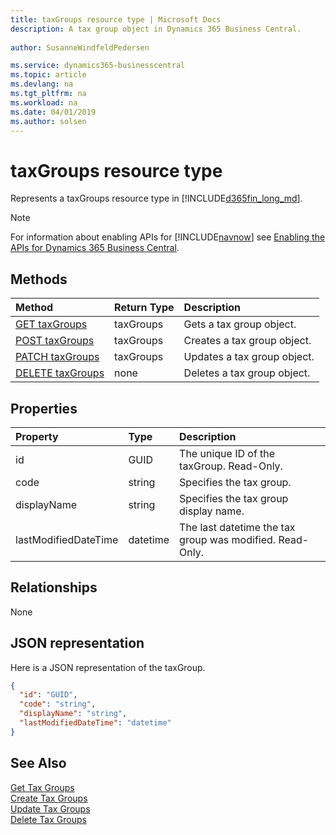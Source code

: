 ```yaml
---
title: taxGroups resource type | Microsoft Docs
description: A tax group object in Dynamics 365 Business Central. 
 
author: SusanneWindfeldPedersen

ms.service: dynamics365-businesscentral
ms.topic: article
ms.devlang: na
ms.tgt_pltfrm: na
ms.workload: na
ms.date: 04/01/2019
ms.author: solsen
---
```


# taxGroups resource type
Represents a taxGroups resource type in [!INCLUDE[d365fin_long_md](../../includes/d365fin_long_md.md)].

> [!NOTE]  
> For information about enabling APIs for [!INCLUDE[navnow](../../includes/navnow_md.md)] see [Enabling the APIs for Dynamics 365 Business Central](../enabling-apis-for-dynamics-nav.md).

## Methods

| Method       | Return Type  |Description|
|:---------------|:--------|:----------|
|[GET taxGroups](../api/dynamics_taxGroups_get.md)|taxGroups|Gets a tax group object.|
|[POST taxGroups](../api/dynamics_create_taxGroups.md)|taxGroups|Creates a tax group object.|
|[PATCH taxGroups](../api/dynamics_taxGroups_update.md)|taxGroups|Updates a tax group object.|
|[DELETE taxGroups](../api/dynamics_taxGroups_delete.md)|none|Deletes a tax group object.|

## Properties

| Property     | Type   |Description|
|:---------------|:--------|:----------|
|id|GUID|The unique ID of the taxGroup. Read-Only.|
|code|string|Specifies the tax group.|
|displayName|string|Specifies the tax group display name.|
|lastModifiedDateTime|datetime|The last datetime the tax group was modified. Read-Only.|  


## Relationships
None

## JSON representation

Here is a JSON representation of the taxGroup.

```json
{
  "id": "GUID",
  "code": "string",
  "displayName": "string",
  "lastModifiedDateTime": "datetime"
}
```

## See Also

[Get Tax Groups](../api/dynamics_taxgroups_get.md)  
[Create Tax Groups](../api/dynamics_create_taxgroups.md)  
[Update Tax Groups](../api/dynamics_taxgroups_update.md)  
[Delete Tax Groups](../api/dynamics_taxgroups_delete.md)  